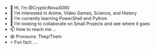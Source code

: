 - 👋 Hi, I’m @CrypticNovaX0X0
- 👀 I’m interested in Anime, Video Games, Science, and History
- 🌱 I’m currently learning PowerShell and Python
- 💞️ I’m looking to collaborate on Small Projects and see where it goes
- 📫 How to reach me ...
- 😄 Pronouns: They/Them
- ⚡ Fun fact: ...

<!---
CrypticNovaX0X0/CrypticNovaX0X0 is a ✨ special ✨ repository because its `README.md` (this file) appears on your GitHub profile.
You can click the Preview link to take a look at your changes.
--->
